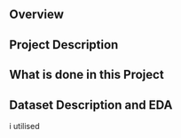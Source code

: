 ## Overview

## Project Description

## What is done in this Project

## Dataset Description and EDA
i utilised 
